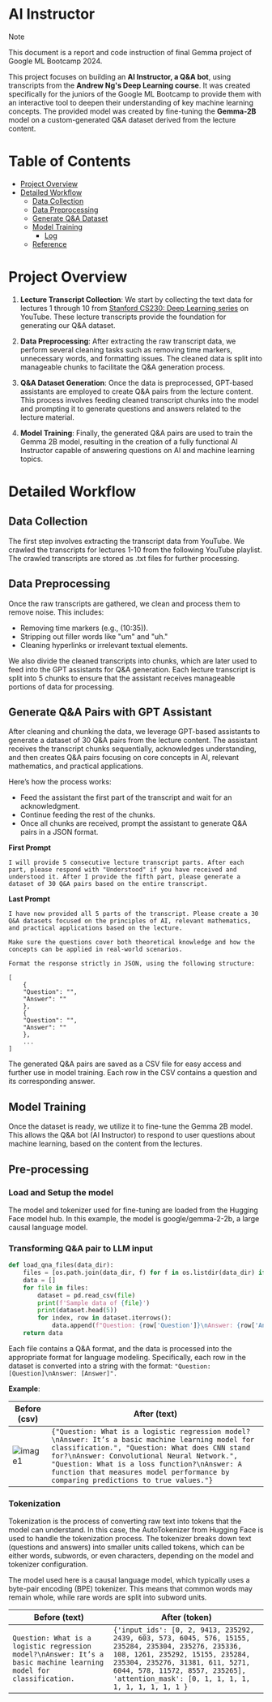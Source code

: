 # AI Instructor

> [!NOTE]
> This document is a report and code instruction of final Gemma project of Google ML Bootcamp 2024.

This project focuses on building an **AI Instructor, a Q&A bot**, using transcripts from the **Andrew Ng's Deep Learning course**. It was created specifically for the juniors of the Google ML Bootcamp to provide them with an interactive tool to deepen their understanding of key machine learning concepts. The provided model was created by fine-tuning the **Gemma-2B** model on a custom-generated Q&A dataset derived from the lecture content.

# Table of Contents

- [Project Overview](#Project-Overview)
- [Detailed Workflow](#Detailed-Workflow)
  - [Data Collection](#Data-Collection)
  - [Data Preprocessing](#Data-Preprocessing)
  - [Generate Q&A Dataset](#Generate-Q&A-Pairs-with-GPT-Assistant)
  - [Model Training](#Model-Training)
    - [Log]()
  - [Reference]()



# Project Overview

1. **Lecture Transcript Collection**: We start by collecting the text data for lectures 1 through 10 from [Stanford CS230: Deep Learning series](https://www.youtube.com/playlist?list=PLoROMvodv4rOABXSygHTsbvUz4G_YQhOb) on YouTube. These lecture transcripts provide the foundation for generating our Q&A dataset.

2. **Data Preprocessing**: After extracting the raw transcript data, we perform several cleaning tasks such as removing time markers, unnecessary words, and formatting issues. The cleaned data is split into manageable chunks to facilitate the Q&A generation process.

3. **Q&A Dataset Generation**: Once the data is preprocessed, GPT-based assistants are employed to create Q&A pairs from the lecture content. This process involves feeding cleaned transcript chunks into the model and prompting it to generate questions and answers related to the lecture material.

4. **Model Training**: Finally, the generated Q&A pairs are used to train the Gemma 2B model, resulting in the creation of a fully functional AI Instructor capable of answering questions on AI and machine learning topics.

# Detailed Workflow
## Data Collection

The first step involves extracting the transcript data from YouTube. We crawled the transcripts for lectures 1-10 from the following YouTube playlist. The crawled transcripts are stored as .txt files for further processing.

## Data Preprocessing

Once the raw transcripts are gathered, we clean and process them to remove noise. This includes:
- Removing time markers (e.g., (10:35)).
- Stripping out filler words like "um" and "uh."
- Cleaning hyperlinks or irrelevant textual elements.
  
We also divide the cleaned transcripts into chunks, which are later used to feed into the GPT assistants for Q&A generation. Each lecture transcript is split into 5 chunks to ensure that the assistant receives manageable portions of data for processing.


## Generate Q&A Pairs with GPT Assistant

After cleaning and chunking the data, we leverage GPT-based assistants to generate a dataset of 30 Q&A pairs from the lecture content. The assistant receives the transcript chunks sequentially, acknowledges understanding, and then creates Q&A pairs focusing on core concepts in AI, relevant mathematics, and practical applications.

Here’s how the process works:

- Feed the assistant the first part of the transcript and wait for an acknowledgment.
- Continue feeding the rest of the chunks.
- Once all chunks are received, prompt the assistant to generate Q&A pairs in a JSON format.

**First Prompt**
```text
I will provide 5 consecutive lecture transcript parts. After each part, please respond with "Understood" if you have received and understood it. After I provide the fifth part, please generate a dataset of 30 Q&A pairs based on the entire transcript.
```

**Last Prompt**
```text
I have now provided all 5 parts of the transcript. Please create a 30 Q&A datasets focused on the principles of AI, relevant mathematics, and practical applications based on the lecture.

Make sure the questions cover both theoretical knowledge and how the concepts can be applied in real-world scenarios.

Format the response strictly in JSON, using the following structure:

[
    {
    "Question": "",
    "Answer": ""
    },
    {
    "Question": "",
    "Answer": ""
    },
    ...
]
```

The generated Q&A pairs are saved as a CSV file for easy access and further use in model training. Each row in the CSV contains a question and its corresponding answer.

## Model Training

Once the dataset is ready, we utilize it to fine-tune the Gemma 2B model. This allows the Q&A bot (AI Instructor) to respond to user questions about machine learning, based on the content from the lectures.



## Pre-processing

### Load and Setup the model
The model and tokenizer used for fine-tuning are loaded from the Hugging Face model hub. In this example, the model is google/gemma-2-2b, a large causal language model. 


### Transforming Q&A pair to LLM input
```python
def load_qna_files(data_dir):
    files = [os.path.join(data_dir, f) for f in os.listdir(data_dir) if f.endswith('.csv')]
    data = []
    for file in files:
        dataset = pd.read_csv(file)
        print(f'Sample data of {file}')
        print(dataset.head(5))
        for index, row in dataset.iterrows():
            data.append(f"Question: {row['Question']}\nAnswer: {row['Answer']}")
    return data
```
 Each file contains a Q&A format, and the data is processed into the appropriate format for language modeling. Specifically, each row in the dataset is converted into a string with the format: `"Question: [Question]\nAnswer: [Answer]".`

**Example**: 

| Before (csv) | After (text) |
| -- | -- |
| ![image1](https://github.com/user-attachments/assets/46d1e3e4-88dc-455d-8d6d-58144146fa71") | `{"Question: What is a logistic regression model?\nAnswer: It’s a basic machine learning model for classification.", "Question: What does CNN stand for?\nAnswer: Convolutional Neural Network.", "Question: What is a loss function?\nAnswer: A function that measures model performance by comparing predictions to true values."}` |


### Tokenization
Tokenization is the process of converting raw text into tokens that the model can understand. In this case, the AutoTokenizer from Hugging Face is used to handle the tokenization process. The tokenizer breaks down text (questions and answers) into smaller units called tokens, which can be either words, subwords, or even characters, depending on the model and tokenizer configuration.

The model used here is a causal language model, which typically uses a byte-pair encoding (BPE) tokenizer. This means that common words may remain whole, while rare words are split into subword units.

| Before (text) | After (token) | 
| -- | -- |
| `Question: What is a logistic regression model?\nAnswer: It’s a basic machine learning model for classification.` | `{'input_ids': [0, 2, 9413, 235292, 2439, 603, 573, 6045, 576, 15155, 235284, 235304, 235276, 235336, 108, 1261, 235292, 15155, 235284, 235304, 235276, 31381, 611, 5271, 6044, 578, 11572, 8557, 235265], 'attention_mask': [0, 1, 1, 1, 1, 1, 1, 1, 1, 1, 1 }` |

